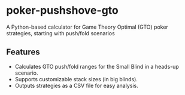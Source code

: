 # poker-pushshove-gto
A Python-based calculator for Game Theory Optimal (GTO) poker strategies, starting with push/fold scenarios

## Features
- Calculates GTO push/fold ranges for the Small Blind in a heads-up scenario.
- Supports customizable stack sizes (in big blinds).
- Outputs strategies as a CSV file for easy analysis.
